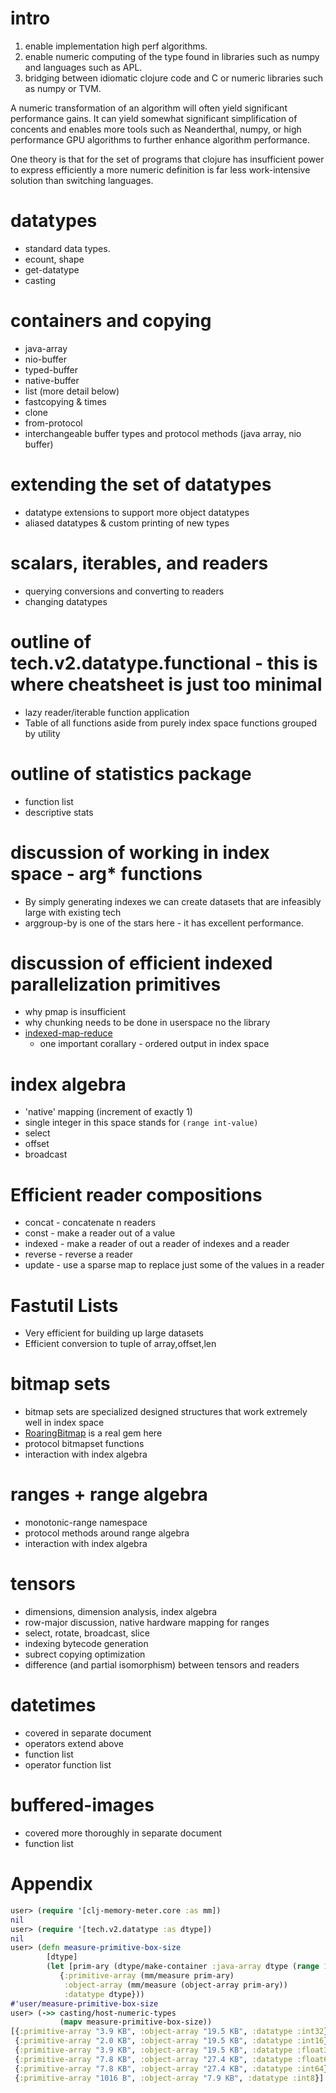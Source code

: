 # intro

  1. enable implementation high perf algorithms.
  2. enable numeric computing of the type found in libraries such as numpy and languages such as APL.
  3. bridging between idiomatic clojure code and C or numeric libraries such as numpy or TVM.

  A numeric transformation of an algorithm will often yield significant performance gains.  It can yield somewhat
  significant simplification of concents and enables more tools such as Neanderthal, numpy, or high performance GPU
  algorithms to further enhance algorithm performance.

  One theory is that for the set of programs that clojure has insufficient power to express efficiently
  a more numeric definition is far less work-intensive solution than switching languages.

# datatypes
 - standard data types.
 - ecount, shape
 - get-datatype
 - casting

# containers and copying
 - java-array
 - nio-buffer
 - typed-buffer
 - native-buffer
 - list (more detail below)
 - fastcopying & times
 - clone
 - from-protocol
 - interchangeable buffer types and protocol methods (java array, nio buffer)

# extending the set of datatypes
 - datatype extensions to support more object datatypes
 - aliased datatypes & custom printing of new types

# scalars, iterables, and readers
 - querying conversions and converting to readers
 - changing datatypes

# outline of tech.v2.datatype.functional - this is where cheatsheet is just too minimal
 * lazy reader/iterable function application
 * Table of all functions aside from purely index space functions grouped by utility

# outline of statistics package
 * function list
 * descriptive stats

# discussion of working in index space - arg* functions
 - By simply generating indexes we can create datasets that are infeasibly large with existing tech
 - arggroup-by is one of the stars here - it has excellent performance.

# discussion of efficient indexed parallelization primitives
 - why pmap is insufficient
 - why chunking needs to be done in userspace no the library
 - [indexed-map-reduce](https://github.com/techascent/tech.parallel/blob/master/src/tech/parallel/for.clj#L10)
   - one important corallary - ordered output in index space

# index algebra
 * 'native' mapping (increment of exactly 1)
 * single integer in this space stands for `(range int-value)`
 * select
 * offset
 * broadcast

# Efficient reader compositions
 * concat - concatenate n readers
 * const - make a reader out of a value
 * indexed - make a reader of out a reader of indexes and a reader
 * reverse - reverse a reader
 * update - use a sparse map to replace just some of the values in a reader

# Fastutil Lists
 - Very efficient for building up large datasets
 - Efficient conversion to tuple of array,offset,len

# bitmap sets
 - bitmap sets are specialized designed structures that work extremely well in index space
 - [RoaringBitmap](https://roaringbitmap.org/) is a real gem here
 - protocol bitmapset functions
 - interaction with index algebra

# ranges + range algebra
 - monotonic-range namespace
 - protocol methods around range algebra
 - interaction with index algebra

# tensors
 - dimensions, dimension analysis, index algebra
 - row-major discussion, native hardware mapping for ranges
 - select, rotate, broadcast, slice
 - indexing bytecode generation
 - subrect copying optimization
 - difference (and partial isomorphism) between tensors and readers

# datetimes
 * covered in separate document
 * operators extend above
 * function list
 * operator function list

# buffered-images
 * covered more thoroughly in separate document
 * function list

# Appendix
```clojure
user> (require '[clj-memory-meter.core :as mm])
nil
user> (require '[tech.v2.datatype :as dtype])
nil
user> (defn measure-primitive-box-size
        [dtype]
        (let [prim-ary (dtype/make-container :java-array dtype (range 1000) {:unchecked? true})]
           {:primitive-array (mm/measure prim-ary)
            :object-array (mm/measure (object-array prim-ary))
            :datatype dtype}))
#'user/measure-primitive-box-size
user> (->> casting/host-numeric-types
           (mapv measure-primitive-box-size))
[{:primitive-array "3.9 KB", :object-array "19.5 KB", :datatype :int32}
 {:primitive-array "2.0 KB", :object-array "19.5 KB", :datatype :int16}
 {:primitive-array "3.9 KB", :object-array "19.5 KB", :datatype :float32}
 {:primitive-array "7.8 KB", :object-array "27.4 KB", :datatype :float64}
 {:primitive-array "7.8 KB", :object-array "27.4 KB", :datatype :int64}
 {:primitive-array "1016 B", :object-array "7.9 KB", :datatype :int8}]
```
